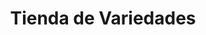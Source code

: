 ---
title: "Tienda de Variedades"
url: /ciudad-satelite/tienda-de-variedades-arturo-ballivian-otero-2/
shop: Lebensmittel
---